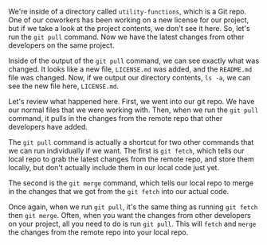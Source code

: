 We're inside of a directory called `utility-functions`, which is a Git repo. One of our coworkers has been working on a new license for our project, but if we take a look at the project contents, we don't see it here. So, let's run the `git pull` command. Now we have the latest changes from other developers on the same project.

Inside of the output of the `git pull` command, we can see exactly what was changed. It looks like a new file, `LICENSE.md` was added, and the `README.md` file was changed. Now, if we output our directory contents, `ls -a`, we can see the new file here, `LICENSE.md`.

Let's review what happened here. First, we went into our git repo. We have our normal files that we were working with. Then, when we run the `git pull` command, it pulls in the changes from the remote repo that other developers have added.

The `git pull` command is actually a shortcut for two other commands that we can run individually if we want. The first is `git fetch`, which tells our local repo to grab the latest changes from the remote repo, and store them locally, but don't actually include them in our local code just yet.

The second is the `git merge` command, which tells our local repo to merge in the changes that we got from the `git fetch` into our actual code.

Once again, when we run `git pull`, it's the same thing as running `git fetch` then `git merge`. Often, when you want the changes from other developers on your project, all you need to do is run `git pull`. This will `fetch` and `merge` the changes from the remote repo into your local repo.